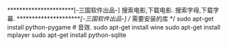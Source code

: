 
**********************[-三国软件出品-]
搜索电影,下载电影.
搜索字母,下载字幕.
**********************[-三国软件出品-]
/* 需要安装的库 */
sudo apt-get install python-pygame # 音效.
sudo apt-get install wine
sudo apt-get install mplayer
sudo apt-get install python-sqlite
